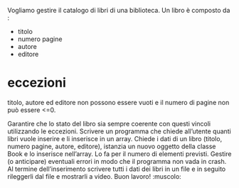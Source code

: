 Vogliamo gestire il catalogo di libri di una biblioteca.
Un libro è composto da :
- titolo
- numero pagine
- autore
- editore

# eccezioni 
titolo, autore ed editore non possono essere vuoti e il numero di pagine non può essere <=0.
  
Garantire che lo stato del libro sia sempre coerente con questi vincoli utilizzando le eccezioni.
  Scrivere un programma che chiede all’utente quanti libri vuole inserire e li inserisce in un array.
  Chiede i dati di un libro (titolo, numero pagine, autore, editore), istanzia un nuovo oggetto della classe Book e lo inserisce nell’array. Lo fa per il numero di elementi previsti.
  Gestire (o anticipare) eventuali errori in modo che il programma non vada in crash.
  Al termine dell’inserimento scrivere tutti i dati dei libri in un file e in seguito rileggerli dal file e mostrarli a video.
  Buon lavoro! :muscolo: